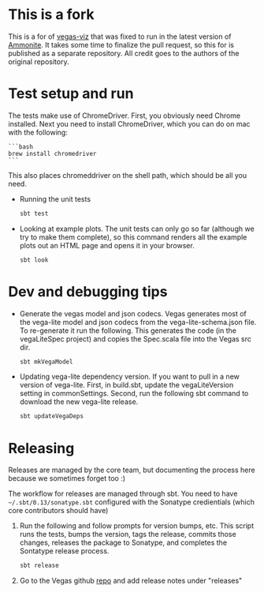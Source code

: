# This is a fork

This is a for of [vegas-viz](https://github.com/vegas-viz/Vegas) that was fixed to run in the latest version of [Ammonite](http://ammonite.io). It takes some time to finalize the pull request, so this for is published as a separate repository. All credit goes to the authors of the original repository.

#  Test setup and run

The tests make use of ChromeDriver. First, you obviously need Chrome installed.
Next you need to install ChromeDriver, which you can do on mac with the 
following:

    ```bash
    brew install chromedriver
    ```

This also places chromeddriver on the shell path, which should be all you need.

* Running the unit tests

    ```bash
    sbt test
    ```

* Looking at example plots. The unit tests can only go so far (although 
we try to make them complete), so this command renders all the example
plots out an HTML page and opens it in your browser.

    ```bash
    sbt look
    ```
 
# Dev and debugging tips

* Generate the vegas model and json codecs. Vegas generates most of the
vega-lite model and json codecs from the vega-lite-schema.json file. To
re-generate it run the following. This generates the code (in the vegaLiteSpec 
project) and copies the Spec.scala file into the Vegas src dir.

    ```bash
    sbt mkVegaModel
    ```

* Updating vega-lite dependency version. If you want to pull in a new version 
of vega-lite. First, in build.sbt, update the vegaLiteVersion setting in 
commonSettings. Second, run the following sbt command to download the new 
vega-lite release.
 
    ```bash
    sbt updateVegaDeps
    ```

# Releasing

Releases are managed by the core team, but documenting the process here 
because we sometimes forget too :)

The workflow for releases are managed through sbt. You need to have ```~/.sbt/0.13/sonatype.sbt``` 
configured with the Sonatype credientials (which core contributors should have)

1. Run the following and follow prompts for version bumps, etc. This script
runs the tests, bumps the version, tags the release, commits those changes,
releases the package to Sonatype, and completes the Sontatype release
process.

    ```bash
    sbt release
    ```

2. Go to the Vegas github [repo](https://github.com/aishfenton/Vegas) and
add release notes under "releases" 

